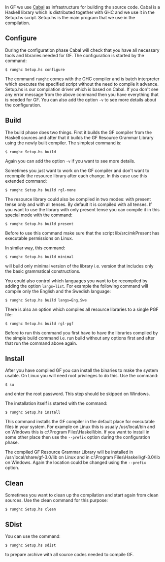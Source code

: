 In GF we use [Cabal](http://www.haskell.org/cabal/) as infrastructure for building the source code. Cabal is a Haskell library which is distributed together with GHC and we use it in the Setup.hs script. Setup.hs is the main program that we use in the compilation.

## Configure ##

During the configuration phase Cabal will check that you have all necessary tools and libraries
needed for GF. The configuration is started by the command:
```
$ runghc Setup.hs configure
```
The command `runghc` comes with the GHC compiler and is batch interpreter which executes the specified script without the need to compile it advance. Setup.hs is our compilation driver which is based on Cabal. If you don't see any error message from the above command then you have everything that is needed for GF. You can also add the option `-v` to see more details about the configuration.

## Build ##

The build phase does two things. First it builds the GF compiler from the Haskell sources
and after that it builds the GF Resource Grammar Library using the newly built compiler.
The simplest command is:
```
$ runghc Setup.hs build
```
Again you can add the option `````-v````` if you want to see more details.

Sometimes you just want to work on the GF compiler and don't want to recompile the resource
library after each change. In this case use this extended command:
```
$ runghc Setup.hs build rgl-none
```
The resource library could also be compiled in two modes: with present tense only and
with all tenses. By default it is compiled with all tenses. If you want to use
the library with only present tense you can compile it in this special mode with
the command:
```
$ runghc Setup.hs build present
```
Before to use this command make sure that the script lib/src/mkPresent has executable
permissions on Linux.

In similar way, this command:
```
$ runghc Setup.hs build minimal
```
will build only minimal version of the library i.e. version that includes only the basic grammatical constructions.

You could also control which languages you want to be recompiled by adding the option
`````langs=list`````. For example the following command will compile only the English and the Swedish
language:
```
$ runghc Setup.hs build langs=Eng,Swe
```

There is also an option which compiles all resource libraries to a single PGF file:
```
$ runghc Setup.hs build rgl-pgf
```
Before to run this command you first have to have the libraries compiled by the simple build command i.e. run build without any options first and after that run the command above again.

## Install ##

After you have compiled GF you can install the binaries to make the system usable.
On Linux you will need root privileges to do this. Use the command:
```
$ su
```
and enter the root password. This step should be skipped on Windows.

The installation itself is started with the command:
```
$ runghc Setup.hs install
```
This command installs the GF compiler in the default place for executable
files in your system. For example on Linux this is usualy /usr/local/bin and on
Windows this is c:\Program Files\Haskell\bin. If you want to install in some
other place then use the `````--prefix````` option during the configuration phase.

The compiled GF Resource Grammar Library will be installed in /usr/local/share/gf-3.0/lib
on Linux and in c:\Program Files\Haskell\gf-3.0\lib on Windows. Again the location could
be changed using the `````--prefix````` option.

## Clean ##

Sometimes you want to clean up the compilation and start again from clean
sources. Use the clean command for this purpose:
```
$ runghc Setup.hs clean
```

## SDist ##

You can use the command:
```
$ runghc Setup.hs sdist
```
to prepare archive with all source codes needed to compile GF.